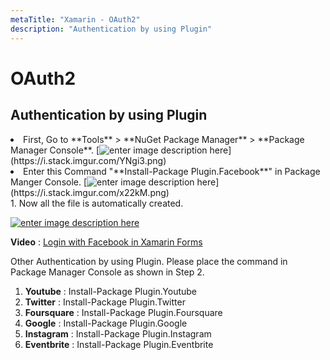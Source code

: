 ```yaml
---
metaTitle: "Xamarin - OAuth2"
description: "Authentication by using Plugin"
---
```


# OAuth2




## Authentication by using Plugin


<li>First, Go to **Tools** > **NuGet Package Manager** > **Package Manager Console**.
[<img src="https://i.stack.imgur.com/YNgi3.png" alt="enter image description here" />](https://i.stack.imgur.com/YNgi3.png)</li>
<li>Enter this Command "**Install-Package Plugin.Facebook**" in Package Manger Console.
[<img src="https://i.stack.imgur.com/x22kM.png" alt="enter image description here" />](https://i.stack.imgur.com/x22kM.png)</li>
1. Now all the file is automatically created.

[<img src="https://i.stack.imgur.com/4bv0G.png" alt="enter image description here" />](https://i.stack.imgur.com/4bv0G.png)

**Video** : [Login with Facebook in Xamarin Forms](https://www.youtube.com/watch?v=xGW9Q4atJNc)

Other Authentication by using Plugin.
Please place the command in Package Manager Console as shown in Step 2.

1. **Youtube** : Install-Package Plugin.Youtube
1. **Twitter** : Install-Package Plugin.Twitter
1. **Foursquare** : Install-Package Plugin.Foursquare
1. **Google** : Install-Package Plugin.Google
1. **Instagram** : Install-Package Plugin.Instagram
1. **Eventbrite** : Install-Package Plugin.Eventbrite

